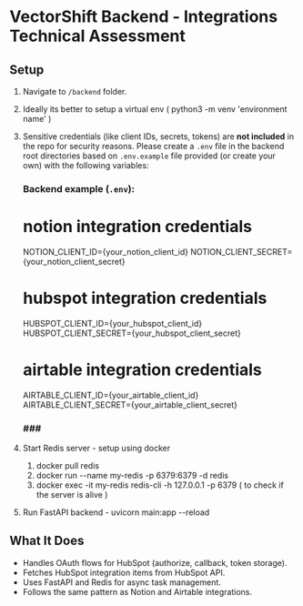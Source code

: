 # VectorShift Backend - Integrations Technical Assessment

## Setup

1. Navigate to `/backend` folder.
2. Ideally its better to setup a virtual env ( python3 -m venv 'environment name' )
3. Sensitive credentials (like client IDs, secrets, tokens) are **not included** in the repo for security reasons. Please create a `.env` file in the backend root directories based on `.env.example` file provided (or create your own) with the following variables: 

   ### Backend example (`.env`):

   # notion integration credentials
   NOTION_CLIENT_ID={your_notion_client_id}
   NOTION_CLIENT_SECRET={your_notion_client_secret}

   # hubspot integration credentials
   HUBSPOT_CLIENT_ID={your_hubspot_client_id}
   HUBSPOT_CLIENT_SECRET={your_hubspot_client_secret}

   # airtable integration credentials
   AIRTABLE_CLIENT_ID={your_airtable_client_id}
   AIRTABLE_CLIENT_SECRET={your_airtable_client_secret}

   ### ### ### 

4. Start Redis server - setup using docker
   1. docker pull redis
   2. docker run --name my-redis -p 6379:6379 -d redis
   3. docker exec -it my-redis redis-cli -h 127.0.0.1 -p 6379 ( to check if the server is alive )

5. Run FastAPI backend - uvicorn main:app --reload



## What It Does

- Handles OAuth flows for HubSpot (authorize, callback, token storage).
- Fetches HubSpot integration items from HubSpot API.
- Uses FastAPI and Redis for async task management.
- Follows the same pattern as Notion and Airtable integrations.

